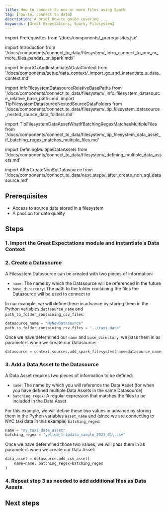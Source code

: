 ```yaml
---
title: How to connect to one or more files using Spark
tag: [how-to, connect to data]
description: A brief how-to guide covering ...
keywords: [Great Expectations, Spark, Filesystem]
---
```


<!-- Import statements start here. -->
import Prerequisites from '/docs/components/_prerequisites.jsx'

<!-- Introduction -->
import Introduction from '/docs/components/connect_to_data/filesystem/_intro_connect_to_one_or_more_files_pandas_or_spark.mdx'

<!-- ### 1. Import GX and instantiate a Data Context -->
import ImportGxAndInstantiateADataContext from '/docs/components/setup/data_context/_import_gx_and_instantiate_a_data_context.md'

<!-- ### 2. Create a Datasource -->
import InfoFilesystemDatasourceRelativeBasePaths from '/docs/components/connect_to_data/filesystem/_info_filesystem_datasource_relative_base_paths.md'
import TipFilesystemDatasourceNestedSourceDataFolders from '/docs/components/connect_to_data/filesystem/_tip_filesystem_datasource_nested_source_data_folders.md'

<!-- ### 3. Add a Data Asset to the Datasource -->
import TipFilesystemDataAssetWhatIfBatchingRegexMatchesMultipleFiles from '/docs/components/connect_to_data/filesystem/_tip_filesystem_data_asset_if_batching_regex_matches_multiple_files.md'

<!-- ### 4. Repeat step 3 as needed -->
import DefiningMultipleDataAssets from '/docs/components/connect_to_data/filesystem/_defining_multiple_data_assets.md'

<!-- Next steps -->
import AfterCreateNonSqlDatasource from '/docs/components/connect_to_data/next_steps/_after_create_non_sql_datasource.md'

<Introduction execution_engine="Spark" />

## Prerequisites

<Prerequisites requirePython = {false} requireInstallation = {true} requireDataContext = {true} requireSourceData = {null} requireDatasource = {false} requireExpectationSuite = {false}>

- Access to source data stored in a filesystem
- A passion for data quality

</Prerequisites> 

## Steps

### 1. Import the Great Expectations module and instantiate a Data Context

<ImportGxAndInstantiateADataContext />

### 2. Create a Datasource
A Filesystem Datasource can be created with two pieces of information:
- `name`: The name by which the Datasource will be referenced in the future
- `base_directory`: The path to the folder containing the files the Datasource will be used to connect to

In our example, we will define these in advance by storing them in the Python variables `datasource_name` and `path_to_folder_containing_csv_files`:

```python title="Python code"
datasource_name = "MyNewDatasource"
path_to_folder_containing_csv_files = "../taxi_data"
```

<InfoFilesystemDatasourceRelativeBasePaths />

Once we have determined our `name` and `base_directory`, we pass them in as parameters when we create our Datasource:

```python title = "Python code"
datasource = context.sources.add_spark_filesystem(name=datasource_name, base_path=path_to_folder_containing_csv_files)
```

<TipFilesystemDatasourceNestedSourceDataFolders />

### 3. Add a Data Asset to the Datasource

A Data Asset requires two pieces of information to be defined:
- `name`: The name by which you will reference the Data Asset (for when you have defined multiple Data Assets in the same Datasource)
- `batching_regex`: A regular expression that matches the files to be included in the Data Asset

<TipFilesystemDataAssetWhatIfBatchingRegexMatchesMultipleFiles />

For this example, we will define these two values in advance by storing them in the Python variables `asset_name` and (since we are connecting to NYC taxi data in this example) `batching_regex`:

```python title="Python code"
name = "my_taxi_data_asset"
batching_regex = "yellow_tripdata_sample_2023_01\.csv"
```

Once we have determined those two values, we will pass them in as parameters when we create our Data Asset:

```python title="Python code"
data_asset = datasource.add_csv_asset(
    name=name, batching_regex=batching_regex
)
```


### 4. Repeat step 3 as needed to add additional files as Data Assets

<DefiningMultipleDataAssets />

## Next steps

<AfterCreateNonSqlDatasource />

<!-- ## Additional information -->

<!-- TODO: Add this once we have a script.
### Code examples

To see the full source code used for the examples in this guide, please reference the following scripts in our GitHub repository:
- [script_name.py](https://path/to/the/script/on/github.com)
-->

<!-- TODO: Enable this and update links after the conceptual guides are revised
### Related reading

For more information on the concepts and reasoning employed by this guide, please reference the following informational guides:

- [What does a Datasource do behind the scenes?]
- [What are use the use cases for single vs multiple Batch Data Assets?]
-->